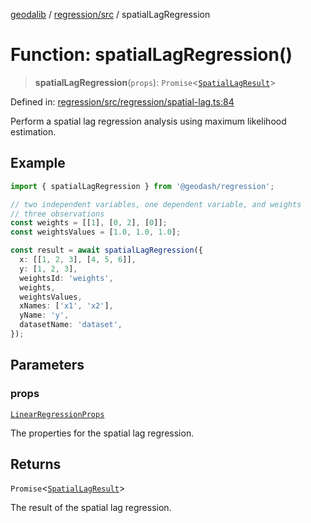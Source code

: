[geodalib](../../../modules.md) / [regression/src](../index.md) / spatialLagRegression

# Function: spatialLagRegression()

> **spatialLagRegression**(`props`): `Promise`\<[`SpatialLagResult`](../type-aliases/SpatialLagResult.md)\>

Defined in: [regression/src/regression/spatial-lag.ts:84](https://github.com/GeoDaCenter/geoda-lib/blob/04471ecd75dbfe13a0a0fbff4b6e7d785ad0f8e7/js/packages/regression/src/regression/spatial-lag.ts#L84)

Perform a spatial lag regression analysis using maximum likelihood estimation.

## Example
```typescript
import { spatialLagRegression } from '@geodash/regression';

// two independent variables, one dependent variable, and weights
// three observations
const weights = [[1], [0, 2], [0]];
const weightsValues = [1.0, 1.0, 1.0];

const result = await spatialLagRegression({
  x: [[1, 2, 3], [4, 5, 6]],
  y: [1, 2, 3],
  weightsId: 'weights',
  weights,
  weightsValues,
  xNames: ['x1', 'x2'],
  yName: 'y',
  datasetName: 'dataset',
});
```

## Parameters

### props

[`LinearRegressionProps`](../type-aliases/LinearRegressionProps.md)

The properties for the spatial lag regression.

## Returns

`Promise`\<[`SpatialLagResult`](../type-aliases/SpatialLagResult.md)\>

The result of the spatial lag regression.
